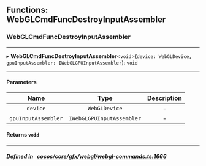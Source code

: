 ## Functions: WebGLCmdFuncDestroyInputAssembler

### WebGLCmdFuncDestroyInputAssembler


___
▸ **WebGLCmdFuncDestroyInputAssembler**<`void`\>(`device: WebGLDevice, gpuInputAssembler: IWebGLGPUInputAssembler`): `void`
___


#### Parameters

| Name | Type | Description |
| :------: | :------: | :------: |
| `device` | `WebGLDevice` | - |
| `gpuInputAssembler` | `IWebGLGPUInputAssembler` | - |

#### Returns `void` 
___


##### Defined in &nbsp;   [cocos/core/gfx/webgl/webgl-commands.ts:1666](https://github.com/cocos-creator/engine/blob/c7bf6b8a9/cocos/core/gfx/webgl/webgl-commands.ts#L1666)&nbsp;
